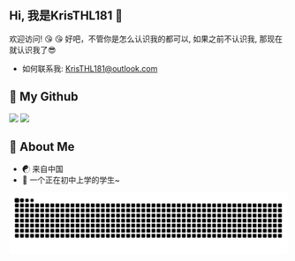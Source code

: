 ## Hi, 我是KrisTHL181 👋

欢迎访问! :kissing_heart: :kissing_heart:
好吧，不管你是怎么认识我的都可以, 如果之前不认识我, 那现在就认识我了😎 
- 如何联系我: KrisTHL181@outlook.com

## 🌟 My Github
![](https://github-readme-stats.vercel.app/api?username=KrisTHL181&show_icons=true&theme=transparent)
![](https://github-readme-stats.vercel.app/api/top-langs/?username=KrisTHL181&layout=compact&theme=tokyonight)

## 💬 About Me
- ☯ 来自中国
- 📖 一个正在初中上学的学生~

<picture>
  <source media="(prefers-color-scheme: dark)" srcset="https://raw.githubusercontent.com/KrisTHL181/KrisTHL181/output/github-contribution-grid-snake-dark.svg">
  <source media="(prefers-color-scheme: light)" srcset="https://raw.githubusercontent.com/KrisTHL181/KrisTHL181/output/github-contribution-grid-snake.svg">
  <img alt="github contribution grid snake animation" src="https://raw.githubusercontent.com/KrisTHL181/KrisTHL181/output/github-contribution-grid-snake.svg">
</picture>
